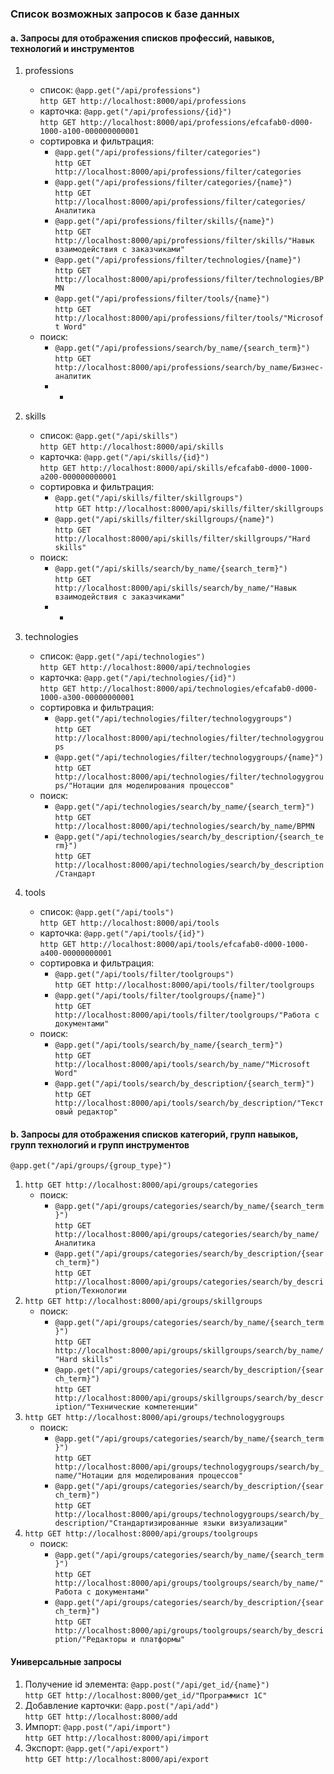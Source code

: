 ### Список возможных запросов к базе данных

#### a. Запросы для отображения списков профессий, навыков, технологий и инструментов

1) professions
    - список: `@app.get("/api/professions")` </br>
`http GET http://localhost:8000/api/professions`
    - карточка: `@app.get("/api/professions/{id}")` </br>
`http GET http://localhost:8000/api/professions/efcafab0-d000-1000-a100-000000000001`
    - сортировка и фильтрация:
        * `@app.get("/api/professions/filter/categories")` </br>
`http GET http://localhost:8000/api/professions/filter/categories`
        * `@app.get("/api/professions/filter/categories/{name}")` </br>
`http GET http://localhost:8000/api/professions/filter/categories/Аналитика`
        * `@app.get("/api/professions/filter/skills/{name}")` </br>
`http GET http://localhost:8000/api/professions/filter/skills/"Навык взаимодействия с заказчиками"`
        * `@app.get("/api/professions/filter/technologies/{name}")` </br>
`http GET http://localhost:8000/api/professions/filter/technologies/BPMN`
        * `@app.get("/api/professions/filter/tools/{name}")` </br>
`http GET http://localhost:8000/api/professions/filter/tools/"Microsoft Word"`
    - поиск:
        * `@app.get("/api/professions/search/by_name/{search_term}")` </br>
`http GET http://localhost:8000/api/professions/search/by_name/Бизнес-аналитик`
        * -

2) skills
    - список: `@app.get("/api/skills")` </br>
`http GET http://localhost:8000/api/skills`
    - карточка: `@app.get("/api/skills/{id}")` </br>
`http GET http://localhost:8000/api/skills/efcafab0-d000-1000-a200-000000000001`
    - сортировка и фильтрация:
        * `@app.get("/api/skills/filter/skillgroups")` </br>
`http GET http://localhost:8000/api/skills/filter/skillgroups`
        * `@app.get("/api/skills/filter/skillgroups/{name}")` </br>
`http GET http://localhost:8000/api/skills/filter/skillgroups/"Hard skills"`
    - поиск:
        * `@app.get("/api/skills/search/by_name/{search_term}")` </br>
`http GET http://localhost:8000/api/skills/search/by_name/"Навык взаимодействия с заказчиками"`
        * -

3) technologies
    - список: `@app.get("/api/technologies")` </br>
`http GET http://localhost:8000/api/technologies`
    - карточка: `@app.get("/api/technologies/{id}")` </br>
`http GET http://localhost:8000/api/technologies/efcafab0-d000-1000-a300-00000000001`
    - сортировка и фильтрация:
        * `@app.get("/api/technologies/filter/technologygroups")` </br>
`http GET http://localhost:8000/api/technologies/filter/technologygroups`
        * `@app.get("/api/technologies/filter/technologygroups/{name}")` </br>
`http GET http://localhost:8000/api/technologies/filter/technologygroups/"Нотации для моделирования процессов"`
    - поиск:
        * `@app.get("/api/technologies/search/by_name/{search_term}")` </br>
`http GET http://localhost:8000/api/technologies/search/by_name/BPMN`
        * `@app.get("/api/technologies/search/by_description/{search_term}")` </br>
`http GET http://localhost:8000/api/technologies/search/by_description/Стандарт`

4) tools
    - список: `@app.get("/api/tools")` </br>
`http GET http://localhost:8000/api/tools`
    - карточка: `@app.get("/api/tools/{id}")` </br>
`http GET http://localhost:8000/api/tools/efcafab0-d000-1000-a400-00000000001`
    - сортировка и фильтрация:
        * `@app.get("/api/tools/filter/toolgroups")` </br>
`http GET http://localhost:8000/api/tools/filter/toolgroups`
        * `@app.get("/api/tools/filter/toolgroups/{name}")` </br>
`http GET http://localhost:8000/api/tools/filter/toolgroups/"Работа с документами"`
    - поиск:
        * `@app.get("/api/tools/search/by_name/{search_term}")` </br>
`http GET http://localhost:8000/api/tools/search/by_name/"Microsoft Word"`
        * `@app.get("/api/tools/search/by_description/{search_term}")` </br>
`http GET http://localhost:8000/api/tools/search/by_description/"Текстовый редактор"`

#### b. Запросы для отображения списков категорий, групп навыков, групп технологий и групп инструментов

`@app.get("/api/groups/{group_type}")`
1) `http GET http://localhost:8000/api/groups/categories`
    - поиск:
        * `@app.get("/api/groups/categories/search/by_name/{search_term}")` </br>
`http GET http://localhost:8000/api/groups/categories/search/by_name/Аналитика`
        * `@app.get("/api/groups/categories/search/by_description/{search_term}")` </br>
`http GET http://localhost:8000/api/groups/categories/search/by_description/Технологии`
3) `http GET http://localhost:8000/api/groups/skillgroups`
    - поиск:
        * `@app.get("/api/groups/categories/search/by_name/{search_term}")` </br>
`http GET http://localhost:8000/api/groups/skillgroups/search/by_name/"Hard skills"`
        * `@app.get("/api/groups/categories/search/by_description/{search_term}")` </br>
`http GET http://localhost:8000/api/groups/skillgroups/search/by_description/"Технические компетенции"`
4) `http GET http://localhost:8000/api/groups/technologygroups`
    - поиск:
        * `@app.get("/api/groups/categories/search/by_name/{search_term}")` </br>
`http GET http://localhost:8000/api/groups/technologygroups/search/by_name/"Нотации для моделирования процессов"`
        * `@app.get("/api/groups/categories/search/by_description/{search_term}")` </br>
`http GET http://localhost:8000/api/groups/technologygroups/search/by_description/"Стандартизированные языки визуализации"`
5) `http GET http://localhost:8000/api/groups/toolgroups`
    - поиск:
        * `@app.get("/api/groups/categories/search/by_name/{search_term}")` </br>
`http GET http://localhost:8000/api/groups/toolgroups/search/by_name/"Работа с документами"`
        * `@app.get("/api/groups/categories/search/by_description/{search_term}")` </br>
`http GET http://localhost:8000/api/groups/toolgroups/search/by_description/"Редакторы и платформы"`

#### Универсальные запросы

1) Получение id элемента: `@app.post("/api/get_id/{name}")` </br>
`http GET http://localhost:8000/get_id/"Программист 1С"`
2) Добавление карточки: `@app.post("/api/add")` </br>
`http GET http://localhost:8000/add`
3) Импорт: `@app.post("/api/import")` </br>
`http GET http://localhost:8000/api/import`
4) Экспорт: `@app.get("/api/export")` </br>
`http GET http://localhost:8000/api/export`
